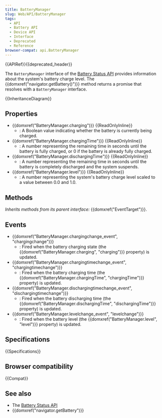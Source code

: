 ```yaml
---
title: BatteryManager
slug: Web/API/BatteryManager
tags:
  - API
  - Battery API
  - Device API
  - Interface
  - Deprecated
  - Reference
browser-compat: api.BatteryManager
---
```

{{APIRef}}{{deprecated_header}}

The `BatteryManager` interface of the [Battery Status API](/en-US/docs/Web/API/Battery_Status_API) provides information about the system's battery charge level. The {{domxref("navigator.getBattery()")}} method returns a promise that resolves with a `BatteryManager` interface.

{{InheritanceDiagram}}

## Properties

- {{domxref("BatteryManager.charging")}} {{ReadOnlyInline}}
  - : A Boolean value indicating whether the battery is currently being charged.
- {{domxref("BatteryManager.chargingTime")}} {{ReadOnlyInline}}
  - : A number representing the remaining time in seconds until the battery is fully charged, or 0 if the battery is already fully charged.
- {{domxref("BatteryManager.dischargingTime")}} {{ReadOnlyInline}}
  - : A number representing the remaining time in seconds until the battery is completely discharged and the system suspends.
- {{domxref("BatteryManager.level")}} {{ReadOnlyInline}}
  - : A number representing the system's battery charge level scaled to a value between 0.0 and 1.0.

## Methods

_Inherits methods from its parent interface:_ {{domxref("EventTarget")}}.

## Events

- {{domxref("BatteryManager.chargingchange_event", "chargingchange")}}
  - : Fired when the battery charging state (the {{domxref("BatteryManager.charging", "charging")}} property) is updated.
- {{domxref("BatteryManager.chargingtimechange_event", "chargingtimechange")}}
  - : Fired when the battery charging time (the {{domxref("BatteryManager.chargingTime", "chargingTime")}} property) is updated.
- {{domxref("BatteryManager.dischargingtimechange_event", "dischargingtimechange")}}
  - : Fired when the battery discharging time (the {{domxref("BatteryManager.dischargingTime", "dischargingTime")}} property) is updated.
- {{domxref("BatteryManager.levelchange_event", "levelchange")}}
  - : Fired when the battery level (the {{domxref("BatteryManager.level", "level")}} property) is updated.

## Specifications

{{Specifications}}

## Browser compatibility

{{Compat}}

## See also

- The [Battery Status API](/en-US/docs/Web/API/Battery_Status_API)
- {{domxref("navigator.getBattery")}}
